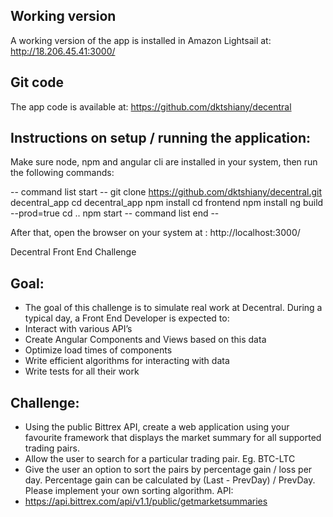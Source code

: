## Working version
A working version of the app is installed in Amazon Lightsail at: http://18.206.45.41:3000/ 

## Git code
The app code is available at: https://github.com/dktshiany/decentral 


## Instructions on setup / running the application:
Make sure node, npm and angular cli are installed in your system, then run the following commands:

-- command list start --
git clone https://github.com/dktshiany/decentral.git decentral_app
cd decentral_app
npm install
cd frontend
npm install
ng build --prod=true
cd ..
npm start
-- command list end --

After that, open the browser on your system at : http://localhost:3000/ 





Decentral Front End Challenge
## Goal:
- The goal of this challenge is to simulate real work at Decentral. During a typical day, a
Front End Developer is expected to:
- Interact with various API’s
- Create Angular Components and Views based on this data
- Optimize load times of components
- Write efficient algorithms for interacting with data
- Write tests for all their work


## Challenge:
- Using the public Bittrex API, create a web application using your favourite framework that
displays the market summary for all supported trading pairs.
- Allow the user to search for a particular trading pair. Eg. BTC-LTC
- Give the user an option to sort the pairs by percentage gain / loss per day. Percentage gain
can be calculated by (Last - PrevDay) / PrevDay. Please implement your own sorting
algorithm.
API:
- https://api.bittrex.com/api/v1.1/public/getmarketsummaries
